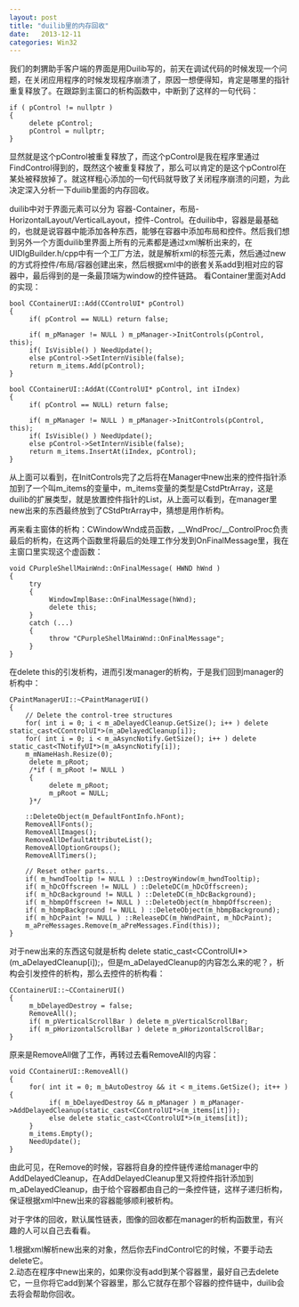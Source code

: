 ```yaml
---
layout: post
title: "duilib里的内存回收"
date:   2013-12-11
categories: Win32
---
```


我们的刺猬助手客户端的界面是用Duilib写的，前天在调试代码的时候发现一个问题，在关闭应用程序的时候发现程序崩溃了，原因一想便得知，肯定是哪里的指针重复释放了。在跟踪到主窗口的析构函数中，中断到了这样的一句代码：  

    if ( pControl != nullptr )
    {
         delete pControl;
         pControl = nullptr;
    }

显然就是这个pControl被重复释放了，而这个pControl是我在程序里通过FindControl得到的，既然这个被重复释放了，那么可以肯定的是这个pControl在某处被释放掉了。就这样粗心添加的一句代码就导致了关闭程序崩溃的问题，为此决定深入分析一下duilib里面的内存回收。

duilib中对于界面元素可以分为 容器-Container，布局-HorizontalLayout/VerticalLayout，控件-Control。在duilib中，容器是最基础的，也就是说容器中能添加各种东西，能够在容器中添加布局和控件。然后我们想到另外一个方面duilib里界面上所有的元素都是通过xml解析出来的，在UIDlgBuilder.h/cpp中有一个工厂方法，就是解析xml的标签元素，然后通过new的方式将控件/布局/容器创建出来，然后根据xml中的嵌套关系add到相对应的容器中，最后得到的是一条最顶端为window的控件链路。
看Container里面对Add的实现：  

    bool CContainerUI::Add(CControlUI* pControl)
    {
         if( pControl == NULL) return false;
    
         if( m_pManager != NULL ) m_pManager->InitControls(pControl, this);
         if( IsVisible() ) NeedUpdate();
         else pControl->SetInternVisible(false);
         return m_items.Add(pControl);  
    }
    
    bool CContainerUI::AddAt(CControlUI* pControl, int iIndex)
    {
         if( pControl == NULL) return false;
    
         if( m_pManager != NULL ) m_pManager->InitControls(pControl, this);
         if( IsVisible() ) NeedUpdate();
         else pControl->SetInternVisible(false);
         return m_items.InsertAt(iIndex, pControl);
    }

从上面可以看到，在InitControls完了之后将在Manager中new出来的控件指针添加到了一个叫m_items的变量中，m\_items变量的类型是CstdPtrArray，这是duilib的扩展类型，就是放置控件指针的List，从上面可以看到，在manager里new出来的东西最终放到了CStdPtrArray中，猜想是用作析构。  

再来看主窗体的析构：CWindowWnd成员函数，__WndProc/__ControlProc负责最后的析构，在这两个函数里将最后的处理工作分发到OnFinalMessage里，我在主窗口里实现这个虚函数：  

    void CPurpleShellMainWnd::OnFinalMessage( HWND hWnd )
    {
         try
         {
              WindowImplBase::OnFinalMessage(hWnd);
              delete this;
         }
         catch (...)
         {
              throw "CPurpleShellMainWnd::OnFinalMessage";
         }
    }

在delete this的引发析构，进而引发manager的析构，于是我们回到manager的析构中：  

    CPaintManagerUI::~CPaintManagerUI()
    {
        // Delete the control-tree structures
        for( int i = 0; i < m_aDelayedCleanup.GetSize(); i++ ) delete static_cast<CControlUI*>(m_aDelayedCleanup[i]);
        for( int i = 0; i < m_aAsyncNotify.GetSize(); i++ ) delete static_cast<TNotifyUI*>(m_aAsyncNotify[i]);
        m_mNameHash.Resize(0);
         delete m_pRoot;
         /*if ( m_pRoot != NULL )
         {
              delete m_pRoot;
              m_pRoot = NULL;
         }*/
    
        ::DeleteObject(m_DefaultFontInfo.hFont);
        RemoveAllFonts();
        RemoveAllImages();
        RemoveAllDefaultAttributeList();
        RemoveAllOptionGroups();
        RemoveAllTimers();
    
        // Reset other parts...
        if( m_hwndTooltip != NULL ) ::DestroyWindow(m_hwndTooltip);
        if( m_hDcOffscreen != NULL ) ::DeleteDC(m_hDcOffscreen);
        if( m_hDcBackground != NULL ) ::DeleteDC(m_hDcBackground);
        if( m_hbmpOffscreen != NULL ) ::DeleteObject(m_hbmpOffscreen);
        if( m_hbmpBackground != NULL ) ::DeleteObject(m_hbmpBackground);
        if( m_hDcPaint != NULL ) ::ReleaseDC(m_hWndPaint, m_hDcPaint);
        m_aPreMessages.Remove(m_aPreMessages.Find(this));
    }

对于new出来的东西这句就是析构 delete static_cast<CControlUI*>(m_aDelayedCleanup[i]);，但是m_aDelayedCleanup的内容怎么来的呢？，析构会引发控件的析构，那么去控件的析构看：  

    CContainerUI::~CContainerUI()
    {
         m_bDelayedDestroy = false;
         RemoveAll();
         if( m_pVerticalScrollBar ) delete m_pVerticalScrollBar;
         if( m_pHorizontalScrollBar ) delete m_pHorizontalScrollBar;
    }

原来是RemoveAll做了工作，再转过去看RemoveAll的内容：  

    void CContainerUI::RemoveAll()
    {
         for( int it = 0; m_bAutoDestroy && it < m_items.GetSize(); it++ ) {
              if( m_bDelayedDestroy && m_pManager ) m_pManager->AddDelayedCleanup(static_cast<CControlUI*>(m_items[it]));            
              else delete static_cast<CControlUI*>(m_items[it]);
         }
         m_items.Empty();
         NeedUpdate();
    }

由此可见，在Remove的时候，容器将自身的控件链传递给manager中的AddDelayedCleanup，在AddDelayedCleanup里又将控件指针添加到m_aDelayedCleanup，由于给个容器都由自己的一条控件链，这样子递归析构，保证根据xml中new出来的容器能够顺利被析构。

对于字体的回收，默认属性链表，图像的回收都在manager的析构函数里，有兴趣的人可以自己去看看。

1.根据xml解析new出来的对象，然后你去FindControl它的时候，不要手动去delete它。  
2.动态在程序中new出来的，如果你没有add到某个容器里，最好自己去delete它，一旦你将它add到某个容器里，那么它就存在那个容器的控件链中，duilib会去将会帮助你回收。